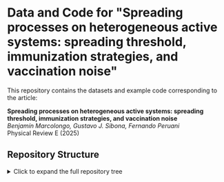 # Data and Code for "Spreading processes on heterogeneous active systems: spreading threshold, immunization strategies, and vaccination noise"

This repository contains the datasets and example code corresponding to the article:

**Spreading processes on heterogeneous active systems: spreading threshold, immunization strategies, and vaccination noise**  
*Benjamín Marcolongo, Gustavo J. Sibona, Fernando Peruani*  
Physical Review E (2025)

## Repository Structure

<details>
<summary>Click to expand the full repository tree</summary>

```text
PRE-LU19920ER/
├── data/                         # TXT files with tab-separated columns
│   ├── Fig1_panel_b.txt
│   ├── Fig1_panel_c.txt
│   ├── Fig1_panel_d.txt
│   ├── Fig2_panel_a.txt
│   ├── Fig2_panel_b.txt
│   ├── Fig2_panel_c.txt
│   └── Fig2_panel_d.txt
├── code/
│   ├── agents_simulation/        # C++ source + headers for simulations
│   │   ├── agentes.cpp
│   │   ├── Makefile
│   │   └── headers/
│   │       ├── agentes.h
│   │       ├── classparticle.h
│   │       └── parameters.h
│   └── analysis_and_data/        # analysis scripts + auxiliary data
│       ├── README_scripts.md
│       ├── fig_txt_generator.ipynb
│       ├── data/
│       │   ├── N=1k/             # intermediate .npy files
│       │   ├── N=5k/
│       │   └── N=10k/
│       ├── images/               # generated images
│       └── scripts/
│           ├── data_analysis.py
│           ├── pl_exponent_analysis.py
│           └── plot_collapse.py
└── README.md
```

---
## Folder Structure
```text
PRE-LU19920ER/
├── data/                         # TXT files with tab-separated columns
├── code/
│   ├── analysis_and_data/        # analysis scripts + auxiliary data
│   │   ├── scripts/              # python scripts 
│   │   ├── data/ (N=1k,5k,10k)   # intermediate .npy files
│   │   └── images/               # auxiliary figures
│   └── agents_simulation/        # C++ source + headers for simulations
└── README.md
```
<\details>
---

## Repository Structure

- `data/`  
  Plain text files (`.txt`) with the numerical data used to generate each figure panel.  
  Each file has tab-separated columns with a header line.
```text
├── data/
│   ├── Fig1_panel_b.txt
│   └── Fig1_panel_d.txt
```
- `code/`  
  Example scripts used to generate the figures and perform the simulations.  
```text
├── code/
│   ├── agents_simulation/
│   │   ├── agentes.cpp
│   │   ├── makefile.py
│   │   └── headers/
│   │       ├── agentes.h
│   │       ├── classparticle.h
│   │       └── parameters.h
│   └── analysis_and_data/
│       ├── README_scripts.md
│       ├── fig_txt_geneartor.ipynb
│       ├── data/
│       │   ├── N=1k/ # figures data *.npy
│       │   ├── N=5k/ # figures data *.npy
│       │   └── N=10k/ # figures data *.npy
│       ├── images/ # generated images
│       └── scripts/
│           ├── data_analysis.py
│           ├── pl_exponent_analysis.py
│           └── plot_collapse.py
```
---

## Data Files Description

Below is the minimal explanation of each data file and its columns:

- **Fig1_panel_b.txt**  
  - col 1: ⟨v⟩ (average active speed)   
  - col 2: ⟨n_R⟩ for single-value distribution  
  - col 3: ⟨n_R⟩ for exponential distribution  
  - col 4: ⟨n_R⟩ for power-law distribution  

- **Fig1_panel_c.txt**  
  - col 1: ⟨v⟩ (average active speed same as prev panel.)    
  - col 2: ⟨n_R⟩ for single-value distribution   (calculated directly, see data_analysis.py in code section.) 
  - col 3: ⟨n_R⟩ for exponential distribution   (calculated directly, see data_analysis.py in code section.) 
  - col 4: ⟨n_R⟩ for power-law distribution  (calculated directly, see data_analysis.py in code section.) 

- **Fig1_panel_d.txt**  
  - col 1: q (power law exponent)
  - col 2: ⟨~V⟩^p_c (simulation)  
  - col 3: ⟨~V^p⟩_c (theory) - (calculated directly, see pl_exponent_analysis.py in code section.)  

- **Fig2_panel_a.txt**  
  - col 1: fraction of vaccinated population (f = N_v / N)  
  - col 2–7: normalized epidemic size for each distribution (single, exponential, power-law)  

- **Fig2_panel_b.txt**  
  - col 1: N_v (number of vaccinated agents)  
  - col 2: ⟨n_R⟩ − N_v (epidemic size, single-value distribution)  

- **Fig2_panel_c.txt**  
  - col 1: N_v  
  - col 2: ⟨n_R⟩ − N_v (epidemic size, exponential distribution)  

- **Fig2_panel_d.txt**  
  - col 1: N_v  
  - col 2: ⟨n_R⟩ − N_v (epidemic size, power-law distribution)  

(Insets in the article can be reproduced from these central curves; no extra files are needed.)

---

## How to Use

1. The `.txt` files can be loaded with Python (`pandas.read_csv`), MATLAB, R, or any other data analysis software.  
2. Each file corresponds to one panel of the figures in the article.  
3. To regenerate the figures, run the scripts provided in `code/` (Python ≥ 3.9, NumPy).  

---
## Simulation Details

The raw data in `code/data_and_analysis/data/` (e.g. `N=1k/`, `N=5k/`) were produced using agent-based simulations of **active particles** with heterogeneous speed distributions. The simulations correspond to the scenarios analyzed in the article.

### Model parameters
- **System size (N):** typical runs use *N = 10³* and *N = 5×10³* particles (stored in `N=1k/` and `N=5k/`).
- **Density (ρ):** fixed at ρ = 1000 / 150², so that linear system size *L* varies consistently with *N* to keep ρ constant.
- **Interaction time (τᵢ):** 200.
- **Interaction cross-section (σ):** 4.
- **Composite parameter (Φ):** Φ = 1.4 · ρ · σ · τᵢ, used to determine analytical thresholds.
- **Critical velocities:**  
  - Uniform: v_c = 2 / Φ  
  - Exponential: v_c = 1 / Φ  
  - Power law (q=4): v_c = (3/4) · (2/Φ)

### Speed distributions
Three classes of active speed distributions were simulated:
1. **Single-value (uniform/Dirac)**  
2. **Exponential**  
3. **Power law** with varying exponent q (commonly q = 4, also explored q = 3.1–10).

### Simulation outputs
Each run produces `.npy` arrays containing:
- `velocities_*.npy` → average active speeds ⟨v⟩ (x-axis values).  
- `uniform.npy`, `exponential.npy`, `power_law_alpha=*.npy` → epidemic sizes ⟨n_R⟩ (y-axis values) for the corresponding distribution.  

The **analysis scripts** load these arrays, interpolate them, and compare against theoretical predictions.

### Vaccination strategies
For Fig. 2 in the article:
- **RVS**: Random Vaccination Strategy (uniform random choice of vaccinated agents).  
- **DVS**: Directed Vaccination Strategy (targeted vaccination by activity).  
- Fractions of vaccinated agents *f = N_v / N* are varied (0–30%).  
- Simulation outputs (histograms and average epidemic sizes) are converted into `.txt` files for each panel.

---

### Notes
- The top-level `data/` folder contains the **minimal APS-compliant `.txt` files**, with one file per figure panel.  
- Insets in the article can be reconstructed from the central curves; they are not stored separately.  
- Error bars were omitted in the public `.txt` to simplify reproducibility (as allowed by APS policy).

## Key Parameters

| Symbol | Meaning                         | Value / Expression                 | Notes |
|--------|---------------------------------|------------------------------------|-------|
| **N**  | System size (agents)            | 10³ (`N=1k`) and 5×10³ (`N=5k`)    | Defines the number of active particles |
| **ρ**  | Particle density                | ρ = 1000 / 150²                     | Kept constant while varying N (L scales accordingly) |
| **τᵢ** | Interaction time                | 200                                | Recovery / infection duration |
| **σ**  | Interaction cross-section       | 4                                  | Effective interaction radius |
| **Φ**  | Composite parameter             | Φ = 1.4 · ρ · σ · τᵢ                | Controls epidemic thresholds |
| **v_c (uniform)**     | Critical velocity for single-value distribution | v_c = 2 / Φ       | |
| **v_c (exponential)** | Critical velocity for exponential distribution  | v_c = 1 / Φ       | |
| **v_c (power law)**   | Critical velocity for power-law (q=4)           | v_c = (3/4) · (2/Φ) | General q handled in analysis (`pl_exponent_analysis.py`) |
| **q**  | Power-law exponent               | Typically 4 (also 3.1–10 explored) | Determines heterogeneity of speeds |
| **f**  | Vaccinated fraction              | f = N_v / N (0–0.3 in main figures)| Used for Random (RVS) and Directed (DVS) strategies |


## Citation

If you use these data or codes, please cite the article:

> B. Marcolongo, G. J. Sibona, and F. Peruani. *Spreading processes on heterogeneous active systems: spreading threshold, immunization strategies, and vaccination noise*. Phys. Rev. E (2025).

---

## License

- **Code**: MIT License (see `LICENSE`)  
- **Data**: CC-BY 4.0 (see `LICENSE_DATA`)  

This means the code can be freely reused and modified with attribution, and the data can be reused provided the original work is cited.
